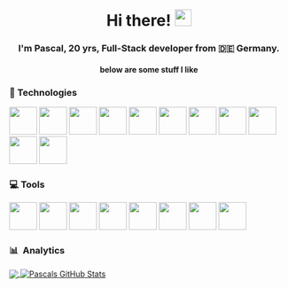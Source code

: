 <h1 align='center'>Hi there! <img src="https://raw.githubusercontent.com/PsclDev/PasclDev/master/wave.gif" width="30px"></h1>
<h3 align='center'>I'm Pascal, 20 yrs, Full-Stack developer from 🇩🇪 Germany.</h3>
<h4 align='center'>below are some stuff I like</h4>

### 🚀 Technologies
<p align="left">
<a href="#"> <img src="https://cdn.jsdelivr.net/gh/devicons/devicon/icons/typescript/typescript-original.svg" width="50px" /></a>
<a href="#"> <img src="https://cdn.jsdelivr.net/gh/devicons/devicon/icons/vuejs/vuejs-original.svg" width="50px" /></a>
<a href="#"> <img src="https://cdn.jsdelivr.net/gh/devicons/devicon/icons/nestjs/nestjs-plain.svg" width="50px" /></a>
<a href="#"> <img src="https://cdn.jsdelivr.net/gh/devicons/devicon/icons/yarn/yarn-original.svg" width="50px" /></a>
<a href="#"> <img src="https://cdn.jsdelivr.net/gh/devicons/devicon/icons/bulma/bulma-plain.svg" width="50px" /></a>
<a href="#"> <img src="https://cdn.jsdelivr.net/gh/devicons/devicon/icons/postgresql/postgresql-original.svg" width="50px" /></a>
<a href="#"> <img src="https://cdn.jsdelivr.net/gh/devicons/devicon/icons/csharp/csharp-line.svg" width="50px" /></a>
<a href="#"> <img src="https://cdn.jsdelivr.net/gh/devicons/devicon/icons/dotnetcore/dotnetcore-original.svg" width="50px" /></a>
<a href="#"> <img src="https://cdn.jsdelivr.net/gh/devicons/devicon/icons/html5/html5-original.svg" width="50px" /></a>
<a href="#"> <img src="https://cdn.jsdelivr.net/gh/devicons/devicon/icons/css3/css3-original.svg" width="50px" /></a>
<a href="#"> <img src="https://cdn.jsdelivr.net/gh/devicons/devicon/icons/bootstrap/bootstrap-original.svg" width="50px" /></a>
</p>

### 💻 Tools
<p align="left">
<a href="#"> <img src="https://cdn.jsdelivr.net/gh/devicons/devicon/icons/debian/debian-original.svg" width="50px" /></a>
<a href="#"> <img src="https://cdn.jsdelivr.net/gh/devicons/devicon/icons/jetbrains/jetbrains-original.svg" width="50px" /></a>
<a href="#"> <img src="https://cdn.jsdelivr.net/gh/devicons/devicon/icons/vscode/vscode-original.svg" width="50px" /></a>
<a href="#"> <img src="https://cdn.jsdelivr.net/gh/devicons/devicon/icons/chrome/chrome-original.svg" width="50px" /></a>
<a href="#"> <img src="https://cdn.jsdelivr.net/gh/devicons/devicon/icons/docker/docker-original.svg" width="50px" /></a>
<a href="#"> <img src="https://cdn.jsdelivr.net/gh/devicons/devicon/icons/git/git-original.svg" width="50px" /></a>
<a href="#"> <img src="https://cdn.jsdelivr.net/gh/devicons/devicon/icons/figma/figma-original.svg" width="50px" /></a>
<a href="#"> <img src="https://cdn.jsdelivr.net/gh/devicons/devicon/icons/photoshop/photoshop-plain.svg" width="50px" /></a>
</p>

### 📊 &nbsp;Analytics
<a href="https://github.com/PsclDev/pscldev">
  <img align="center" src="https://github-readme-stats.vercel.app/api/top-langs/?username=PsclDev&theme=tokyonight&langs_count=3" />
</a>
<a href="https://github.com/PsclDev/pscldev">
  <img align="center" src="https://github-readme-stats.vercel.app/api?username=PsclDev&theme=tokyonight" alt="Pascals GitHub Stats" />
</a>
